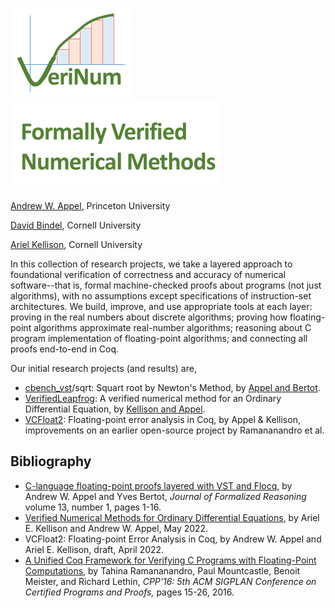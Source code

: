 ![VeriNum](VeriNum.png) ![Formally Verified Numerical Methods](FoVeNuMe.png)

[Andrew W. Appel](https://www.cs.princeton.edu/~appel/), Princeton University

[David Bindel](https://www.cs.cornell.edu/~bindel/), Cornell University

[Ariel Kellison](https://ak-2485.github.io/), Cornell University

In this collection of research projects, we take a layered approach to foundational verification
of correctness and accuracy of numerical software--that is,
formal machine-checked proofs about programs (not just algorithms),
with no assumptions except specifications of instruction-set
architectures.  We build, improve, and use appropriate tools at
each layer: proving in the real numbers about discrete
algorithms; proving how floating-point algorithms approximate
real-number algorithms; reasoning about C program implementation
of floating-point algorithms; and connecting all proofs end-to-end
in Coq.

Our initial research projects (and results) are,
- [cbench_vst](https://github.com/cverified/cbench-vst)/sqrt: Squart root by Newton's Method, by [Appel and Bertot](https://doi.org/10.6092/issn.1972-5787/11442).
- [VerifiedLeapfrog](https://github.com/VeriNum/VerifiedLeapfrog): A verified numerical method for an Ordinary Differential Equation, by [Kellison and Appel](https://github.com/VeriNum/VerifiedLeapfrog/raw/main/Paper.pdf).
- [VCFloat2](https://github.com/VeriNum/vcfloat): Floating-point error analysis in Coq, by Appel & Kellison, improvements on an earlier open-source project by Ramananandro et al.

## Bibliography

- [C-language floating-point proofs layered with VST and Flocq](https://doi.org/10.6092/issn.1972-5787/11442), by Andrew W. Appel and Yves Bertot, _Journal of Formalized Reasoning_ volume 13, number 1, pages 1-16.
- [Verified Numerical Methods for Ordinary Differential Equations](https://github.com/VeriNum/VerifiedLeapfrog/raw/main/Paper.pdf), by Ariel E. Kellison and Andrew W. Appel, May 2022.
- VCFloat2: Floating-point Error Analysis in Coq, by Andrew W. Appel and Ariel E. Kellison, draft, April 2022.
- [A Unified Coq Framework for Verifying C Programs with Floating-Point Computations](https://dl.acm.org/doi/10.1145/2854065.2854066), by Tahina Ramananandro,  Paul Mountcastle, Benoit Meister, and Richard Lethin, _CPP'16: 5th ACM SIGPLAN Conference on Certified Programs and Proofs,_ pages 15-26, 2016.
